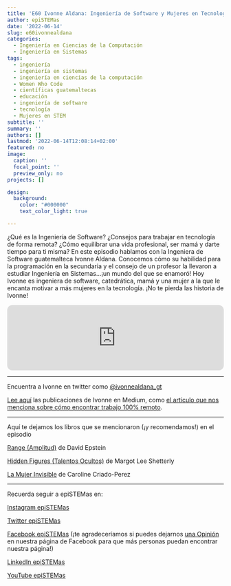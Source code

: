 ```yaml
---
title: 'E60 Ivonne Aldana: Ingeniería de Software y Mujeres en Tecnología'
author: epiSTEMas
date: '2022-06-14'
slug: e60ivonnealdana
categories:
  - Ingeniería en Ciencias de la Computación
  - Ingeniería en Sistemas
tags:
  - ingeniería
  - ingeniería en sistemas
  - ingeniería en ciencias de la computación
  - Women Who Code
  - científicas guatemaltecas
  - educación
  - ingeniería de software
  - tecnología
  - Mujeres en STEM
subtitle: ''
summary: ''
authors: []
lastmod: '2022-06-14T12:08:14+02:00'
featured: no
image:
  caption: ''
  focal_point: ''
  preview_only: no
projects: []

design:
  background:
    color: "#000000"
    text_color_light: true

---
```



¿Qué es la Ingeniería de Software? ¿Consejos para trabajar en tecnología de forma remota? ¿Cómo equilibrar una vida profesional, ser mamá y darte tiempo para ti misma? En este episodio hablamos con la Ingeniera de Software guatemalteca Ivonne Aldana. Conocemos cómo su habilidad para la programación en la secundaria y el consejo de un profesor la llevaron a estudiar Ingeniería en Sistemas…¡un mundo del que se enamoró! Hoy Ivonne es ingeniera de software, catedrática, mamá y una mujer a la que le encanta motivar a más mujeres en la tecnología. ¡No te pierda las historia de Ivonne!

<iframe style="border-radius:12px" src="https://open.spotify.com/embed/episode/7Dreah76HWckAW5vk17bAC?utm_source=generator&theme=0" width="100%" height="152" frameBorder="0" allowfullscreen="" allow="autoplay; clipboard-write; encrypted-media; fullscreen; picture-in-picture" loading="lazy"></iframe>


- - - - - 

Encuentra a Ivonne en twitter como [@ivonnealdana_gt](https://twitter.com/ivonnealdana_gt)

[Lee aquí](https://medium.com/@ivonnealdana)  las publicaciones de Ivonne en Medium, como [el artículo que nos menciona sobre cómo encontrar trabajo 100% remoto](https://medium.com/@ivonnealdana/sugerencias-para-conseguir-trabajo-100-remoto-db38f113a3ce).


- - - - -

Aquí te dejamos los libros que se mencionaron (¡y recomendamos!) en el episodio 

[Range (Amplitud)](https://amzn.to/3MUhw41) de David Epstein  


[Hidden Figures (Talentos Ocultos)](https://amzn.to/3aOD2tI)  de Margot Lee Shetterly    


[La Mujer Invisible](https://amzn.to/3HpEAa2)  de Caroline Criado-Perez  


- - - - -

Recuerda seguir a epiSTEMas en:

[Instagram epiSTEMas](https://www.instagram.com/epistemas/)  

[Twitter epiSTEMas](https://twitter.com/epiSTEMas_Pod)

[Facebook epiSTEMas](https://www.facebook.com/epiSTEMasPod) (¡te agradeceríamos si puedes dejarnos [una Opinión](https://www.facebook.com/epiSTEMasPod/reviews/) en nuestra página de Facebook para que más personas puedan encontrar nuestra página!)

[LinkedIn epiSTEMas](https://www.linkedin.com/company/epistemas-podcast/)

[YouTube epiSTEMas](https://www.youtube.com/@epistemaspodcast)